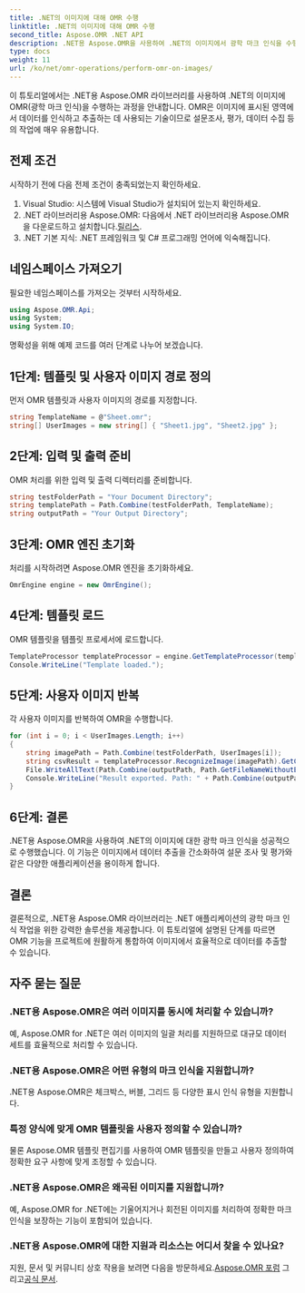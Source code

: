 ```yaml
---
title: .NET의 이미지에 대해 OMR 수행
linktitle: .NET의 이미지에 대해 OMR 수행
second_title: Aspose.OMR .NET API
description: .NET용 Aspose.OMR을 사용하여 .NET의 이미지에서 광학 마크 인식을 수행하는 방법을 알아보세요. 이미지 기반 양식에서 데이터 추출을 간소화하세요!
type: docs
weight: 11
url: /ko/net/omr-operations/perform-omr-on-images/
---
```

이 튜토리얼에서는 .NET용 Aspose.OMR 라이브러리를 사용하여 .NET의 이미지에 OMR(광학 마크 인식)을 수행하는 과정을 안내합니다. OMR은 이미지에 표시된 영역에서 데이터를 인식하고 추출하는 데 사용되는 기술이므로 설문조사, 평가, 데이터 수집 등의 작업에 매우 유용합니다.
## 전제 조건
시작하기 전에 다음 전제 조건이 충족되었는지 확인하세요.
1. Visual Studio: 시스템에 Visual Studio가 설치되어 있는지 확인하세요.
2.  .NET 라이브러리용 Aspose.OMR: 다음에서 .NET 라이브러리용 Aspose.OMR을 다운로드하고 설치합니다.[릴리스](https://releases.aspose.com/omr/net/).
3. .NET 기본 지식: .NET 프레임워크 및 C# 프로그래밍 언어에 익숙해집니다.
## 네임스페이스 가져오기
필요한 네임스페이스를 가져오는 것부터 시작하세요.
```csharp
using Aspose.OMR.Api;
using System;
using System.IO;
```
명확성을 위해 예제 코드를 여러 단계로 나누어 보겠습니다.
## 1단계: 템플릿 및 사용자 이미지 경로 정의
먼저 OMR 템플릿과 사용자 이미지의 경로를 지정합니다.
```csharp
string TemplateName = @"Sheet.omr";
string[] UserImages = new string[] { "Sheet1.jpg", "Sheet2.jpg" };
```
## 2단계: 입력 및 출력 준비
OMR 처리를 위한 입력 및 출력 디렉터리를 준비합니다.
```csharp
string testFolderPath = "Your Document Directory";
string templatePath = Path.Combine(testFolderPath, TemplateName);
string outputPath = "Your Output Directory";
```
## 3단계: OMR 엔진 초기화
처리를 시작하려면 Aspose.OMR 엔진을 초기화하세요.
```csharp
OmrEngine engine = new OmrEngine();
```
## 4단계: 템플릿 로드
OMR 템플릿을 템플릿 프로세서에 로드합니다.
```csharp
TemplateProcessor templateProcessor = engine.GetTemplateProcessor(templatePath);
Console.WriteLine("Template loaded.");
```
## 5단계: 사용자 이미지 반복
각 사용자 이미지를 반복하여 OMR을 수행합니다.
```csharp
for (int i = 0; i < UserImages.Length; i++)
{
    string imagePath = Path.Combine(testFolderPath, UserImages[i]);
    string csvResult = templateProcessor.RecognizeImage(imagePath).GetCsv();
    File.WriteAllText(Path.Combine(outputPath, Path.GetFileNameWithoutExtension(UserImages[i]) + ".csv"), csvResult);
    Console.WriteLine("Result exported. Path: " + Path.Combine(outputPath, Path.GetFileNameWithoutExtension(UserImages[i]) + ".csv"));
}
```
## 6단계: 결론
.NET용 Aspose.OMR을 사용하여 .NET의 이미지에 대한 광학 마크 인식을 성공적으로 수행했습니다. 이 기능은 이미지에서 데이터 추출을 간소화하여 설문 조사 및 평가와 같은 다양한 애플리케이션을 용이하게 합니다.
## 결론
결론적으로, .NET용 Aspose.OMR 라이브러리는 .NET 애플리케이션의 광학 마크 인식 작업을 위한 강력한 솔루션을 제공합니다. 이 튜토리얼에 설명된 단계를 따르면 OMR 기능을 프로젝트에 원활하게 통합하여 이미지에서 효율적으로 데이터를 추출할 수 있습니다.
## 자주 묻는 질문
### .NET용 Aspose.OMR은 여러 이미지를 동시에 처리할 수 있습니까?
예, Aspose.OMR for .NET은 여러 이미지의 일괄 처리를 지원하므로 대규모 데이터 세트를 효율적으로 처리할 수 있습니다.
### .NET용 Aspose.OMR은 어떤 유형의 마크 인식을 지원합니까?
.NET용 Aspose.OMR은 체크박스, 버블, 그리드 등 다양한 표시 인식 유형을 지원합니다.
### 특정 양식에 맞게 OMR 템플릿을 사용자 정의할 수 있습니까?
물론 Aspose.OMR 템플릿 편집기를 사용하여 OMR 템플릿을 만들고 사용자 정의하여 정확한 요구 사항에 맞게 조정할 수 있습니다.
### .NET용 Aspose.OMR은 왜곡된 이미지를 지원합니까?
예, Aspose.OMR for .NET에는 기울어지거나 회전된 이미지를 처리하여 정확한 마크 인식을 보장하는 기능이 포함되어 있습니다.
### .NET용 Aspose.OMR에 대한 지원과 리소스는 어디서 찾을 수 있나요?
 지원, 문서 및 커뮤니티 상호 작용을 보려면 다음을 방문하세요.[Aspose.OMR 포럼](https://forum.aspose.com/c/omr/38) 그리고[공식 문서](https://reference.aspose.com/omr/net/).